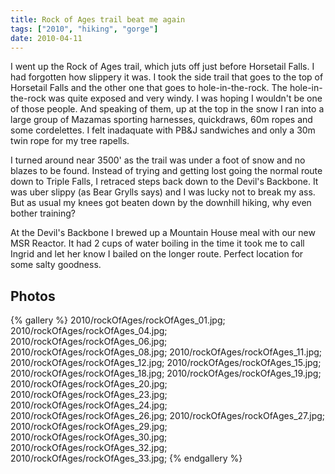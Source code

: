 ```yaml
---
title: Rock of Ages trail beat me again
tags: ["2010", "hiking", "gorge"]
date: 2010-04-11
---
```

I went up the Rock of Ages trail, which juts off just before Horsetail Falls.  I had forgotten how slippery it was.  I took the side trail that goes to the top of Horsetail Falls and the other one that goes to hole-in-the-rock.  The hole-in-the-rock was quite exposed and very windy.  I was hoping I wouldn't be one of those people.  And speaking of them, up at the top in the snow I ran into a large group of Mazamas sporting harnesses, quickdraws, 60m ropes and some cordelettes.  I felt inadaquate with PB&J sandwiches and only a 30m twin rope for my tree rapells.

I turned around near 3500' as the trail was under a foot of snow and no blazes to be found.  Instead of trying and getting lost going the normal route down to Triple Falls, I retraced steps back down to the Devil's Backbone.  It was uber slippy (as Bear Grylls says) and I was lucky not to break my ass.  But as usual my knees got beaten down by the downhill hiking, why even bother training?

At the Devil's Backbone I brewed up a Mountain House meal with our new MSR Reactor.  It had 2 cups of water boiling in the time it took me to call Ingrid and let her know I bailed on the longer route. Perfect location for some salty goodness.

## Photos 

{% gallery %} 
2010/rockOfAges/rockOfAges_01.jpg;
2010/rockOfAges/rockOfAges_04.jpg;
2010/rockOfAges/rockOfAges_06.jpg;
2010/rockOfAges/rockOfAges_08.jpg;
2010/rockOfAges/rockOfAges_11.jpg;
2010/rockOfAges/rockOfAges_12.jpg;
2010/rockOfAges/rockOfAges_15.jpg;
2010/rockOfAges/rockOfAges_18.jpg;
2010/rockOfAges/rockOfAges_19.jpg;
2010/rockOfAges/rockOfAges_20.jpg;
2010/rockOfAges/rockOfAges_23.jpg;
2010/rockOfAges/rockOfAges_24.jpg;
2010/rockOfAges/rockOfAges_26.jpg;
2010/rockOfAges/rockOfAges_27.jpg;
2010/rockOfAges/rockOfAges_29.jpg;
2010/rockOfAges/rockOfAges_30.jpg;
2010/rockOfAges/rockOfAges_32.jpg;
2010/rockOfAges/rockOfAges_33.jpg;
{% endgallery %}
